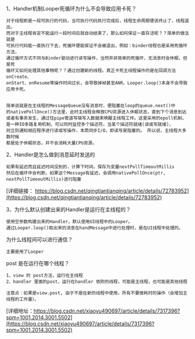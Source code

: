  1、Handler机制Looper死循环为什么不会导致应用卡死？
 ```
 对于线程即是一段可执行的代码，当可执行代码执行完成后，线程生命周期便该终止了，线程退出。
 而对于主线程肯定不能运行一段时间后就自动结束了，那么如何保证一直存活呢？？简单的做法就是
 可执行代码能一直执行下去，死循环便能保证不会被退出，例如：binder线程也是采用死循环方法，
 通过循环方式不同与Binder驱动进行读写操作，当然并非简单的死循环，无消息时会休眠，但是死
 循环又如何处理其他事物呢？？通过创建新的线程。真正卡死主线程操作的是在回调方法onCreate、
 onStart、onResume等操作时间过长，会导致掉帧甚至ANR，Looper.loop()本身不会导致应用卡死。
 
 
 简单说就是在主线程的MessageQueue没有消息时，便阻塞在loop的queue.next()中
 的nativePollOnce()方法里，此时主线程会释放CPU资源进入休眠状态，直到下个消息到达
 或者有事务发生，通过往pipe管道写端写入数据来唤醒主线程工作。这里采用的epoll机制，
 是一种IO多路复用机制，可以同时监控多个描述符，当某个描述符就绪(读或写就绪)，
 则立刻通知相应程序进行读或写操作，本质同步I/O，即读写是阻塞的。 所以说，主线程大多数时候
 都是处于休眠状态，并不会消耗大量CPU资源。
```

2、Handler是怎么做到消息延时发送的
```
如果有延迟而且延迟时间没到的，计算下时间，保存为变量nextPollTimeoutMillis
然后在循环中会判断，如果这个Message有延迟，会调用nativePollOnce(ptr, nextPollTimeoutMillis)进行阻塞
```
[详细链接： https://blog.csdn.net/qingtiantianqing/article/details/72783952](https://blog.csdn.net/qingtiantianqing/article/details/72783952)

3、为什么默认创建出来的Handler是运行在主线程的？
```
使用空参数构建出来的Handler，默认使用UI线程中的Looper。
通过Looper.loop()取出来的消息在handMessage中进行处理时，是在UI线程中处理的。

```
为什么线程间可以进行通信？
```
主要是用了Looper

```
post 是在运行在哪个线程？
```
1、view 的 post方法，运行在主线程
2、handler 里面的post，运行在handler 依附的线程，可能是主线程，也可能是其他线程

注意点：如果是view.post, 由于不是在新的线程中使用，所有不要做耗时的操作（会增加主线程的工作量）。
```
[详细地址：https://blog.csdn.net/xiaoyu490697/article/details/7317396?spm=1001.2014.3001.5502](https://blog.csdn.net/xiaoyu490697/article/details/7317396?spm=1001.2014.3001.5502)

